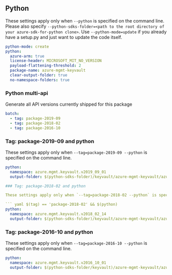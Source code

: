 ## Python

These settings apply only when `--python` is specified on the command line.
Please also specify `--python-sdks-folder=<path to the root directory of your azure-sdk-for-python clone>`.
Use `--python-mode=update` if you already have a setup.py and just want to update the code itself.

``` yaml $(python)
python-mode: create
python:
  azure-arm: true
  license-header: MICROSOFT_MIT_NO_VERSION
  payload-flattening-threshold: 2
  package-name: azure-mgmt-keyvault
  clear-output-folder: true
  no-namespace-folders: true
```

### Python multi-api

Generate all API versions currently shipped for this package

```yaml $(python) && $(multiapi)
batch:
  - tag: package-2019-09
  - tag: package-2018-02
  - tag: package-2016-10
```

### Tag: package-2019-09 and python

These settings apply only when `--tag=package-2019-09 --python` is specified on the command line.

``` yaml $(tag) == 'package-2019-09' && $(python)
python:
  namespace: azure.mgmt.keyvault.v2019_09_01
  output-folder: $(python-sdks-folder)/keyvault/azure-mgmt-keyvault/azure/mgmt/keyvault/v2019_09_01

### Tag: package-2018-02 and python

These settings apply only when `--tag=package-2018-02 --python` is specified on the command line.

``` yaml $(tag) == 'package-2018-02' && $(python)
python:
  namespace: azure.mgmt.keyvault.v2018_02_14
  output-folder: $(python-sdks-folder)/keyvault/azure-mgmt-keyvault/azure/mgmt/keyvault/v2018_02_14
```

### Tag: package-2016-10 and python

These settings apply only when `--tag=package-2016-10 --python` is specified on the command line.

``` yaml $(tag) == 'package-2016-10' && $(python)
python:
  namespace: azure.mgmt.keyvault.v2016_10_01
  output-folder: $(python-sdks-folder/keyvault)/azure-mgmt-keyvault/azure/mgmt/keyvault/v2016_10_01
```
